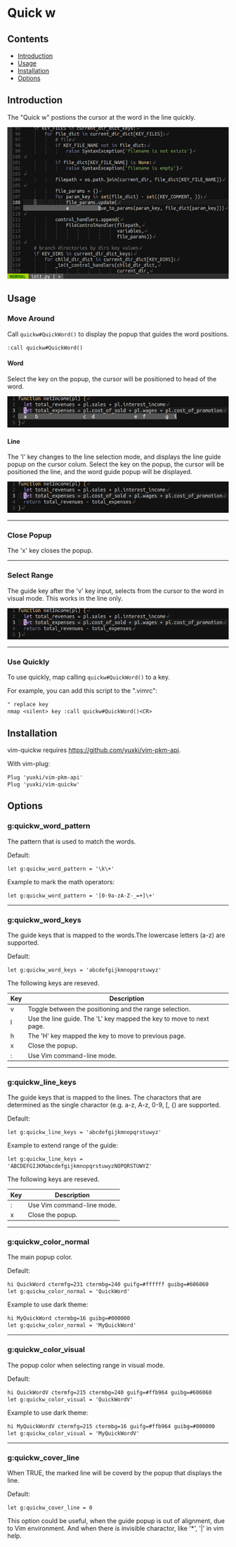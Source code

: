 # Quick w
## Contents
 - [Introduction](#introduction)
 - [Usage](#usage)
 - [Installation](#installation)
 - [Options](#options)

## Introduction

The "Quick w" postions the cursor at the word in the line quickly.

![Demo1](assets/intro_demo.gif?raw=true)

## Usage

### Move Around
Call ```quickw#QuickWord()``` to display the popup that guides the word positions.
```
:call quickw#QuickWord()
```

#### Word
Select the key on the popup, the cursor will be positioned to head of the word.

![Demo2](assets/usage_word_demo.gif?raw=true)

#### Line
The 'l' key changes to the line selection mode, and displays the line guide popup on the cursor colum.
Select the key on the popup, the cursor will be positioned the line, and the word guide popup will be displayed.

![Demo3](assets/usage_line_demo.gif?raw=true)
- - - -
### Close Popup
The 'x' key closes the popup.
- - - -
### Select Range
The guide key after the 'v' key input, selects from the cursor to the word in visual mode. This works in the line only.

![Demo4](assets/usage_sel_demo.gif?raw=true)
- - - -
### Use Quickly
To use quickly, map calling ```quickw#QuickWord()``` to a key.

For example,  you can add this script to the ".vimrc":
``` 
" replace key
nmap <silent> key :call quickw#QuickWord()<CR>
```
## Installation
vim-quickw requires https://github.com/yuxki/vim-pkm-api. 

With vim-plug:
```
Plug 'yuxki/vim-pkm-api'
Plug 'yuxki/vim-quickw'
```

## Options
### g:quickw_word_pattern
The pattern that is used to match the words.

Default:
```
let g:quickw_word_pattern = '\k\+'
```
Example to mark the math operators:
```
let g:quickw_word_pattern = '[0-9a-zA-Z-_=+]\+'
```
- - - -
### g:quickw_word_keys
The guide keys that is mapped to the words.The lowercase letters (a-z) are supported.

Default:
```
let g:quickw_word_keys = 'abcdefgijkmnopqrstuwyz'
```
The following keys are reseved.

|Key|Description|
|---|---|
|v|Toggle between the positioning and the range selection.|
|l|Use the line guide. The 'L' key mapped the key to move to next page.|
|h|The 'H' key mapped the key to move to previous page.|
|x|Close the popup.|
|:|Use Vim command-line mode.|
- - - -
### g:quickw_line_keys
The guide keys that is mapped to the lines. The charactors that are determined as the single charactor (e.g. a-z, A-z, 0-9, [, {) are supported.

Default:
```
let g:quickw_line_keys = 'abcdefgijkmnopqrstuwyz'
```
Example to extend range of the guide:
```
let g:quickw_line_keys = 'ABCDEFGIJKMabcdefgijkmnopqrstuwyzNOPQRSTUWYZ'
```
The following keys are reseved.

|Key|Description|
|---|---|
|:|Use Vim command-line mode.|
|x|Close the popup.|
- - - -
### g:quickw_color_normal
The main popup color.

Default:
```
hi QuickWord ctermfg=231 ctermbg=240 guifg=#ffffff guibg=#606060
let g:quickw_color_normal = 'QuickWord'
```
Example to use dark theme:
```
hi MyQuickWord ctermbg=16 guibg=#000000
let g:quickw_color_normal = 'MyQuickWord'
```
- - - -
### g:quickw_color_visual
The popup color when selecting range in visual mode.

Default:
```
hi QuickWordV ctermfg=215 ctermbg=240 guifg=#ffb964 guibg=#606060
let g:quickw_color_visual = 'QuickWordV'
```
Example to use dark theme:
```
hi MyQuickWordV ctermfg=215 ctermbg=16 guifg=#ffb964 guibg=#000000
let g:quickw_color_visual = 'MyQuickWordV'
```
- - - -
### g:quickw_cover_line
When TRUE, the marked line will be coverd by the popup that displays the line.

Default:
```
let g:quickw_cover_line = 0
```
This option could be useful, when the guide popup is out of alignment, due to Vim environment. And when there is invisible charactor, like '*', '|' in vim help.

